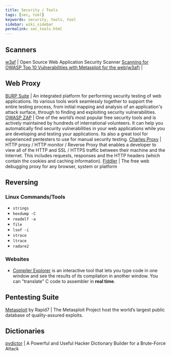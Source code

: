 ```yaml
---
title: Security / Tools
tags: [sec, tool]
keywords: security, tools, tool
sidebar: wiki_sidebar
permalink: sec_tools.html
---
```


## Scanners

[w3af](http://w3af.org/) | Open Source Web Application Security Scanner
[Scanning for OWASP Top 10 Vulnerabilities with Metasploit for the web(w3af)](https://gbhackers.com/scanning-owsap-top-10-vulnerabilities-metasploit-webw3af/) |

## Web Proxy

[BURP Suite](https://portswigger.net/burp) | An integrated platform for performing security testing of web applications. Its various tools work seamlessly together to support the entire testing process, from initial mapping and analysis of an application's attack surface, through to finding and exploiting security vulnerabilities.
[OWASP ZAP](https://www.owasp.org/index.php/OWASP_Zed_Attack_Proxy_Project) | One of the world’s most popular free security tools and is actively maintained by hundreds of international volunteers. It can help you automatically find security vulnerabilities in your web applications while you are developing and testing your applications. Its also a great tool for experienced pentesters to use for manual security testing.
[Charles Proxy](https://www.charlesproxy.com/) | HTTP proxy / HTTP monitor / Reverse Proxy that enables a developer to view all of the HTTP and SSL / HTTPS traffic between their machine and the Internet. This includes requests, responses and the HTTP headers (which contain the cookies and caching information).
[Fiddler](http://www.telerik.com/fiddler) | The free web debugging proxy for any browser, system or platform

## Reversing

### Linux Commands/Tools

* `strings`
* `hexdump -C`
* `readelf -a`
* `file`
* `lsof -i`
* `strace`
* `ltrace`
* `radare2`

### Websites

* [Compiler Explorer](https://godbolt.org/#) is an interactive tool that lets you type code in one window and see the results of its compilation in another window. You can "translate" C code to assembler in **real time**.

## Pentesting Suite

[Metasploit](https://www.metasploit.com/) by Rapid7 | The Metasploit Project host the world’s largest public database of quality-assured exploits.


## Dictionaries

[pydictor](http://www.kitploit.com/2017/08/pydictor-powerful-and-useful-hacker.html) | A Powerful and Useful Hacker Dictionary Builder for a Brute-Force Attack
